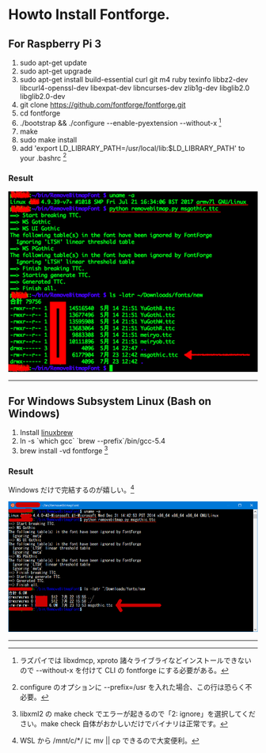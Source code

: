 # Howto Install Fontforge.

## For Raspberry Pi 3
1. sudo apt-get update
1. sudo apt-get upgrade
1. sudo apt-get install build-essential curl git m4 ruby texinfo libbz2-dev libcurl4-openssl-dev libexpat-dev libncurses-dev zlib1g-dev libglib2.0 libglib2.0-dev
1. git clone https://github.com/fontforge/fontforge.git
1. cd fontforge
1. ./bootstrap && ./configure --enable-pyextension --without-x [^1]
1. make
1. sudo make install
1. add 'export LD_LIBRARY_PATH=/usr/local/lib:$LD_LIBRARY_PATH' to your .bashrc [^2]

### Result
![Screenshot](./images/rpi3ff-ss.png)

-----

## For Windows Subsystem Linux (Bash on Windows)
1. Install [linuxbrew](http://linuxbrew.sh)
1. ln -s \`which gcc\` \`brew --prefix\`/bin/gcc-5.4
1. brew install -vd fontforge [^3]

### Result
Windows だけで完結するのが嬉しい。[^4]

![Screenshot](./images/wslff-ss.png)

-----

[^1]: ラズパイでは libxdmcp, xproto 諸々ライブライなどインストールできないので --without-x を付けて CLI の fontforge にする必要がある。

[^2]: configure のオプションに --prefix=/usr を入れた場合、この行は恐らく不必要。

[^3]: libxml2 の make check でエラーが起きるので「2: ignore」を選択してください。make check 自体がおかしいだけでバイナリは正常です。

[^4]: WSL から /mnt/c/*/ に mv || cp できるので大変便利。
